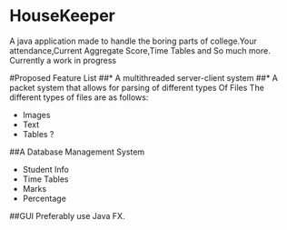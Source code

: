 # HouseKeeper
A java application made to handle the boring parts of college.Your attendance,Current Aggregate Score,Time Tables and So much more. Currently a work in progress

#Proposed Feature List
##* A multithreaded server-client system
##* A packet system that allows for parsing of different types Of Files
The different types of files are as follows:
- Images
- Text
- Tables ?

##A Database Management System
- Student Info
- Time Tables
- Marks
- Percentage

##GUI
Preferably use Java FX.
